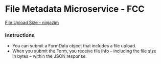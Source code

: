 # File Metadata Microservice - FCC

[File Upload Size  - ninjazim](https://separate-nail.glitch.me/)

### Instructions

* You can submit a FormData object that includes a file upload.
* When you submit the Form, you receive file info – including the file size in bytes – within the JSON response.